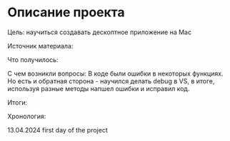 <h1>Описание проекта</h1>

<div>
    <p>Цель: научиться создавать дескоптное приложение на Mac</p>
    <p>Источник материала: </p>
    <p>Что получилось:</p>
    <p>С чем возникли вопросы: В коде были ошибки в некоторых функциях. Но есть и обратная сторона - научился делать debug в VS, в итоге, используя разные методы напшел ошибки и исправил код. </p>
    <p>Итоги: </p>
    <p>Хронология: </p>
    <p>13.04.2024 first day of the project</p>
</div>
